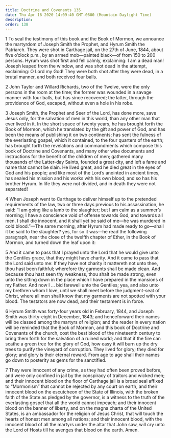 ```yaml
---
title: Doctrine and Covenants 135
date: Thu Apr 16 2020 14:09:40 GMT-0600 (Mountain Daylight Time)
description: 
order: 138
---
```


<p>
  1 To seal the testimony of this book and the Book of Mormon, we announce the
  martyrdom of Joseph Smith the Prophet, and Hyrum Smith the Patriarch. They
  were shot in Carthage jail, on the 27th of June, 1844, about five
  o&#x2019;clock p.m., by an armed mob&#x2014;painted black&#x2014;of from 150
  to 200 persons. Hyrum was shot first and fell calmly, exclaiming: I am a dead
  man! Joseph leaped from the window, and was shot dead in the attempt,
  exclaiming: O Lord my God! They were both shot after they were dead, in a
  brutal manner, and both received four balls.
</p>
<p>
  2 John Taylor and Willard Richards, two of the Twelve, were the only persons
  in the room at the time; the former was wounded in a savage manner with four
  balls, but has since recovered; the latter, through the providence of God,
  escaped, without even a hole in his robe.
</p>
<p>
  3 Joseph Smith, the Prophet and Seer of the Lord, has done more, save Jesus
  only, for the salvation of men in this world, than any other man that ever
  lived in it. In the short space of twenty years, he has brought forth the Book
  of Mormon, which he translated by the gift and power of God, and has been the
  means of publishing it on two continents; has sent the fulness of the
  everlasting gospel, which it contained, to the four quarters of the earth; has
  brought forth the revelations and commandments which compose this book of
  Doctrine and Covenants, and many other wise documents and instructions for the
  benefit of the children of men; gathered many thousands of the Latter-day
  Saints, founded a great city, and left a fame and name that cannot be slain.
  He lived great, and he died great in the eyes of God and his people; and like
  most of the Lord&#x2019;s anointed in ancient times, has sealed his mission
  and his works with his own blood; and so has his brother Hyrum. In life they
  were not divided, and in death they were not separated!
</p>
<p>
  4 When Joseph went to Carthage to deliver himself up to the pretended
  requirements of the law, two or three days previous to his assassination, he
  said: &#x201C;I am going like a lamb to the slaughter; but I am calm as a
  summer&#x2019;s morning; I have a conscience void of offense towards God, and
  towards all men. I shall die innocent, and it shall yet be said of
  me&#x2014;he was murdered in cold blood.&#x201D;&#x2014;The same morning,
  after Hyrum had made ready to go&#x2014;shall it be said to the slaughter?
  yes, for so it was&#x2014;he read the following paragraph, near the close of
  the twelfth chapter of Ether, in the Book of Mormon, and turned down the leaf
  upon it:
</p>
<p>
  5 And it came to pass that I prayed unto the Lord that he would give unto the
  Gentiles grace, that they might have charity. And it came to pass that the
  Lord said unto me: If they have not charity it mattereth not unto thee, thou
  hast been faithful; wherefore thy garments shall be made clean. And because
  thou hast seen thy weakness, thou shalt be made strong, even unto the sitting
  down in the place which I have prepared in the mansions of my Father. And now
  I &#x2026; bid farewell unto the Gentiles; yea, and also unto my brethren whom
  I love, until we shall meet before the judgment-seat of Christ, where all men
  shall know that my garments are not spotted with your blood. The testators are
  now dead, and their testament is in force.
</p>
<p>
  6 Hyrum Smith was forty-four years old in February, 1844, and Joseph Smith was
  thirty-eight in December, 1843; and henceforward their names will be classed
  among the martyrs of religion; and the reader in every nation will be reminded
  that the Book of Mormon, and this book of Doctrine and Covenants of the
  church, cost the best blood of the nineteenth century to bring them forth for
  the salvation of a ruined world; and that if the fire can scathe a green tree
  for the glory of God, how easy it will burn up the dry trees to purify the
  vineyard of corruption. They lived for glory; they died for glory; and glory
  is their eternal reward. From age to age shall their names go down to
  posterity as gems for the sanctified.
</p>
<p>
  7 They were innocent of any crime, as they had often been proved before, and
  were only confined in jail by the conspiracy of traitors and wicked men; and
  their innocent blood on the floor of Carthage jail is a broad seal affixed to
  &#x201C;Mormonism&#x201D; that cannot be rejected by any court on earth, and
  their innocent blood on the escutcheon of the State of Illinois, with the
  broken faith of the State as pledged by the governor, is a witness to the
  truth of the everlasting gospel that all the world cannot impeach; and their
  innocent blood on the banner of liberty, and on the magna charta of the United
  States, is an ambassador for the religion of Jesus Christ, that will touch the
  hearts of honest men among all nations; and their innocent blood, with the
  innocent blood of all the martyrs under the altar that John saw, will cry unto
  the Lord of Hosts till he avenges that blood on the earth. Amen.
</p>
